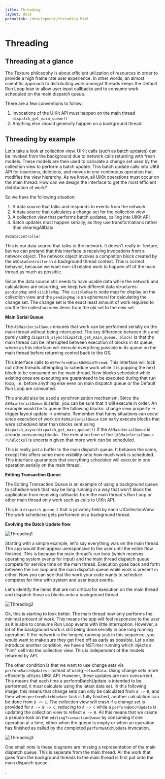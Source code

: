 ```yaml
---
title: Threading
layout: docs
permalink: /development/threading.html
---
```


# Threading

## Threading at a glance

The Texture philosophy is about efficient utilization of resources in order to provide a high frame rate user experience. In other words, an almost scientific approach to distributing work amongst threads keeps the Default Run Loop lean to allow user input callbacks and to consume work scheduled on the main dispatch queue.

There are a few conventions to follow:

1. Invocations of the UIKit API must happen on the main thread `dispatch_get_main_queue()`
2. Anything else should generally happen on a background thread.

## Threading by example

Let's take a look at collection view. UIKit calls (such as batch updates) can be invoked from the background due to network calls returning with fresh models. These models are then used to calculate a change set used by the collection view to perform a batch update. This batch update calls into UIKit API for insertions, deletions, and moves in one continuous operation that modifies the view hierarchy. As we know, all UIKit operations must occur on the main thread. How can we design the interface to get the most efficient distribution of work?

So we have the following situation:
1. A data source that talks and responds to events from the network
2. A data source that calculates a change set for the collection view
2. A collection view that performs batch updates, calling into UIKit API
3. Batch updates must happen serially, as they use transformations rather than clearingAllData

`ASDataController`

This is our data source that talks to the network. It doesn't really in Texture, but we can pretend that this interface is receiving invocations from a network object. The network object invokes a completion block created by the `ASDataController` in a background thread context. This is correct behavior, because we want non-UI related work to happen off of the main thread as much as possible.

 Since the data source still needs to have usable data while the network and calculations are occurring, we keep two different data structures: `pendingMap` and `visibleMap`. The `visibleMap` is node map for display on the collection view and the `pendingMap` is an ephemeral for calculating the change set. The change set is the exact least amount of work required to shuffle the collection view items from the old set to the new set.

__Main Serial Queue__

The `ASMainSerialQueue` ensures that work can be performed serially on the main thread without being interrupted. The key difference between this and purely using `dispatch_async(dispatch_get_main_queue, block)` is that the main thread can be interrupted between execution of blocks in its queue, where as this interface will execute everything possible in its queue on the main thread before returning control back to the OS.

This interface calls to `ASPerformBlockOnMainThread`. This interface will lock out other threads attempting to schedule work while it is popping the next block to be consumed on the main thread. New blocks scheduled while existing ones are executing are guaranteed to be executed during that run loop, i.e. before anything else even on main dispatch queue or the Default Run Loop are consumed.

This should also be used a synchronization mechanism. Since the `ASMainSerialQueue` is serial, you can be sure that it will execute in order. An example would be to queue the following blocks: change view property -> trigger layout update -> animate. Remember that funny situations can occur since execution of work on `ASMainSerialQueue` can early execute blocks that were scheduled later than blocks sent using `dispatch_async(dispatch_get_main_queue())` if the `ASMainSerialQueue` is already consuming blocks. The execution time of the `[ASMainSerialQueue runBlocks]` is uncertain given that more work can be scheduled.

This is really just a buffer to the main dispatch queue. It behaves the same, except this offers some more visibility onto how much work is scheduled. This interface guarantees that everything scheduled will execute in one operation serially on the main thread.

__Editing Transaction Queue__

The Editing Transaction Queue is an example of using a background queue to schedule work that may be long running in a way that won't block the application from receiving callbacks from the main thread's Run Loop or other main thread only work such as calls to UIKit API.

This is a `dispatch_queue_t` that is privately held by each UICollectionView. The work scheduled gets performed on a background thread.

__Evolving the Batch Update flow__

<!-- <img src="/static/images/development/threading1.png"> -->
![Threading1](/static/images/development/threading1.png)

Starting with a simple example, let's say everything was on the main thread. The app would then appear unresponsive to the user until the entire flow finished. This is because the main thread's run loop (which receives operating system events for input) and the main thread dispatch queue compete for service time on the main thread. Execution goes back and forth between the run loop and the main dispatch queue while work is present in either. Now you can see that the work your code wants to schedule competes for time with system and user input events.

Let's identify the items that are not critical for execution on the main thread and dispatch those as blocks onto a background thread.

<!-- <img src="/static/images/development/threading2.png"> -->
![Threading2](/static/images/development/threading2.png)

Ok, this is starting to look better. The main thread now only performs the minimal amount of work. This means the app will feel responsive to the user as it is able to consume Run Loop events with little interruption. However, a lot of the background work is still being done serially in one long running operation. If the network is the longest running task in this sequence, you would want to make sure they get fired off as early as possible. Let's also introduce another condition, we have a NSTimer running which injects a "hint" cell into the collection view. This is independent of the models returned by API.

The other condition is that we want to use change sets via `performBatchUpdates:` instead of using `reloadData`. Using change sets more efficiently utilizes UIKit API. However, these updates are non-concurrent. This means that each time a performBatchUpdate is intended to be performed, it _must_ calculate using the latest data set. In this following image, this means that change sets can only be calculated from `A -> B`, and then when `performBatchUpdate` task is fully finished, another calculation can be done from `B -> C`. The collection view will crash if a change set is provided for `A -> B -> C`, reducing to `A -> C` while a `performBatchUpdate` is updating the collection view to reflect `A -> B`. All this means that we create a pseudo-lock on the `editingTransactionQueue` by consuming it one operation at a time, either when the queue is empty or when an operation has finished as called by the completed `performBatchUpdate` invocation.

<!-- <img src="/static/images/development/threading3.png"> -->
![Threading3](/static/images/development/threading3.png)

One small note is these diagrams are missing a representation of the main dispatch queue. This is separate from the main thread. All the work that goes from the background threads to the main thread is first put onto the main dispatch queue.

.
